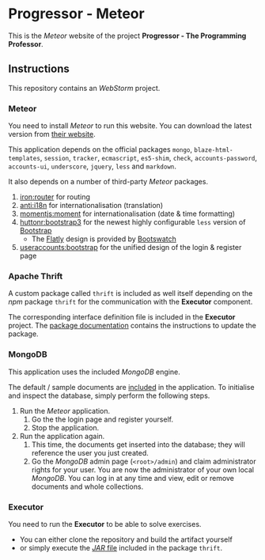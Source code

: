 # Progressor - Meteor

This is the *Meteor* website of the project **Progressor - The Programming Professor**.

## Instructions

This repository contains an *WebStorm* project.

### Meteor

You need to install *Meteor* to run this website.
You can download the latest version from [their website](https://www.meteor.com/install).

This application depends on the official packages
`mongo`, `blaze-html-templates`, `session`, `tracker`, `ecmascript`, `es5-shim`,
`check`, `accounts-password`, `accounts-ui`, `underscore`, `jquery`, `less` and `markdown`.

It also depends on a number of third-party *Meteor* packages.

1. [iron:router](https://atmospherejs.com/iron/router)
   for routing
2. [anti:i18n](https://atmospherejs.com/anti/i18n)
   for internationalisation (translation)
3. [momentjs:moment](https://atmospherejs.com/momentjs/moment)
   for internationalisation (date & time formatting)
4. [huttonr:bootstrap3](https://atmospherejs.com/huttonr/bootstrap3)
   for the newest highly configurable `less` version of [Bootstrap](http://getbootstrap.com/)
   * The [Flatly](http://bootswatch.com/flatly/) design is provided by
     [Bootswatch](http://bootswatch.com/)
5. [useraccounts:bootstrap](https://atmospherejs.com/useraccounts/bootstrap)
   for the unified design of the login & register page

### Apache Thrift

A custom package called `thrift` is included as well itself depending on the *npm* package `thrift`
for the communication with the **Executor** component.

The corresponding interface definition file is included in the **Executor** project.
The [package documentation](packages/thrift/README.md) contains the instructions to update the package.

### MongoDB

This application uses the included *MongoDB* engine.

The default / sample documents are [included](server/startup.js) in the application.
To initialise and inspect the database, simply perform the following steps.

1. Run the *Meteor* application.
   1. Go the the login page and register yourself.
   2. Stop the application.
2. Run the application again.
   1. This time, the documents get inserted into the database;
      they will reference the user you just created.
   2. Go the *MongoDB* admin page (`<root>/admin`) and claim administrator rights for your user.
      You are now the administrator of your own local *MongoDB*.
      You can log in at any time and view, edit or remove documents and whole collections.

### Executor

You need to run the **Executor** to be able to solve exercises.

* You can either clone the repository and build the artifact yourself
* or simply execute the [*JAR* file](packages/thrift/ProgressorExecutor.jar) included in the package `thrift`.
